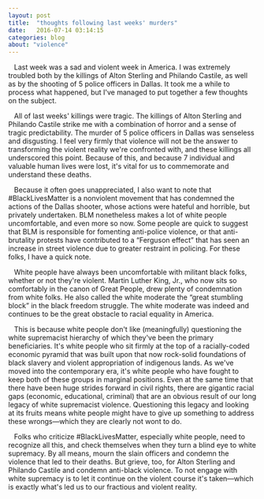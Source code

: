 ```yaml
---
layout: post
title:  "thoughts following last weeks' murders"
date:   2016-07-14 03:14:15
categories: blog
about: "violence"
---
```



&nbsp;&nbsp; Last week was a sad and violent week in America. I was extremely troubled both by the killings of Alton Sterling and Philando Castile, as well as by the shooting of 5 police officers in Dallas. It took me a while to process what happened, but I've managed to put together a few thoughts on the subject.

&nbsp;&nbsp; All of last weeks' killings were tragic. The killings of Alton Sterling and Philando Castile strike me with a combination of horror and a sense of tragic predictability. The murder of 5 police officers in Dallas was senseless and disgusting. I feel very firmly that violence will not be the answer to transforming the violent reality we're confronted with, and these killings all underscored this point. Because of this, and because 7 individual and valuable human lives were lost, it's vital for us to commemorate and understand these deaths.
  
&nbsp;&nbsp; Because it often goes unappreciated, I also want to note that #BlackLivesMatter is a nonviolent movement that has condemned the actions of the Dallas shooter, whose actions were hateful and horrible, but privately undertaken. BLM nonetheless makes a lot of white people uncomfortable, and even more so now. Some people are quick to suggest that BLM is responsible for fomenting anti-police violence, or that anti-brutality protests have contributed to a “Ferguson effect” that has seen an increase in street violence due to greater restraint in policing. For these folks, I have a quick note.

&nbsp;&nbsp; White people have always been uncomfortable with militant black folks, whether or not they're violent. Martin Luther King, Jr., who now sits so comfortably in the canon of Great People, drew plenty of condemnation from white folks. He also called the white moderate the “great stumbling block” in the black freedom struggle. The white moderate was indeed and continues to be the great obstacle to racial equality in America.

&nbsp;&nbsp; This is because white people don't like (meaningfully) questioning the white supremacist hierarchy of which they've been the primary beneficiaries. It's white people who sit firmly at the top of a racially-coded economic pyramid that was built upon that now rock-solid foundations of black slavery and violent appropriation of indigenous lands. As we've moved into the contemporary era, it's white people who have fought to keep both of these groups in marginal positions. Even at the same time that there have been huge strides forward in civil rights, there are gigantic racial gaps (economic, educational, criminal) that are an obvious result of our long legacy of white supremacist violence. Questioning this legacy and looking at its fruits means white people might have to give up something to address these wrongs—which they are clearly not wont to do.

&nbsp;&nbsp; Folks who criticize #BlackLivesMatter, especially white people, need to recognize all this, and check themselves when they turn a blind eye to white supremacy. By all means, mourn the slain officers and condemn the violence that led to their deaths. But grieve, too, for Alton Sterling and Philando Castile and condemn anti-black violence. To not engage with white supremacy is to let it continue on the violent course it's taken—which is exactly what's led us to our fractious and violent reality.
